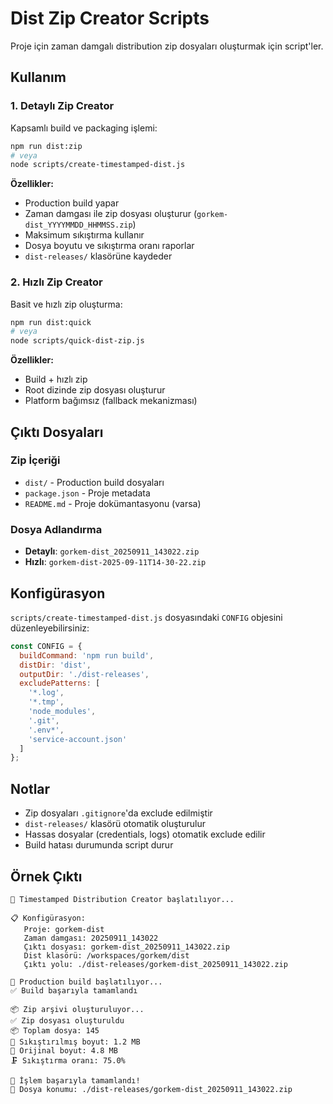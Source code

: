 # Dist Zip Creator Scripts

Proje için zaman damgalı distribution zip dosyaları oluşturmak için script'ler.

## Kullanım

### 1. Detaylı Zip Creator
Kapsamlı build ve packaging işlemi:
```bash
npm run dist:zip
# veya
node scripts/create-timestamped-dist.js
```

**Özellikler:**
- Production build yapar
- Zaman damgası ile zip dosyası oluşturur (`gorkem-dist_YYYYMMDD_HHMMSS.zip`)
- Maksimum sıkıştırma kullanır
- Dosya boyutu ve sıkıştırma oranı raporlar
- `dist-releases/` klasörüne kaydeder

### 2. Hızlı Zip Creator
Basit ve hızlı zip oluşturma:
```bash
npm run dist:quick
# veya
node scripts/quick-dist-zip.js
```

**Özellikler:**
- Build + hızlı zip
- Root dizinde zip dosyası oluşturur
- Platform bağımsız (fallback mekanizması)

## Çıktı Dosyaları

### Zip İçeriği
- `dist/` - Production build dosyaları
- `package.json` - Proje metadata
- `README.md` - Proje dokümantasyonu (varsa)

### Dosya Adlandırma
- **Detaylı**: `gorkem-dist_20250911_143022.zip`
- **Hızlı**: `gorkem-dist-2025-09-11T14-30-22.zip`

## Konfigürasyon

`scripts/create-timestamped-dist.js` dosyasındaki `CONFIG` objesini düzenleyebilirsiniz:

```javascript
const CONFIG = {
  buildCommand: 'npm run build',
  distDir: 'dist',
  outputDir: './dist-releases',
  excludePatterns: [
    '*.log',
    '*.tmp',
    'node_modules',
    '.git',
    '.env*',
    'service-account.json'
  ]
};
```

## Notlar

- Zip dosyaları `.gitignore`'da exclude edilmiştir
- `dist-releases/` klasörü otomatik oluşturulur
- Hassas dosyalar (credentials, logs) otomatik exclude edilir
- Build hatası durumunda script durur

## Örnek Çıktı

```
🚀 Timestamped Distribution Creator başlatılıyor...

📋 Konfigürasyon:
   Proje: gorkem-dist
   Zaman damgası: 20250911_143022
   Çıktı dosyası: gorkem-dist_20250911_143022.zip
   Dist klasörü: /workspaces/gorkem/dist
   Çıktı yolu: ./dist-releases/gorkem-dist_20250911_143022.zip

🔨 Production build başlatılıyor...
✅ Build başarıyla tamamlandı

📦 Zip arşivi oluşturuluyor...
✅ Zip dosyası oluşturuldu
📦 Toplam dosya: 145
📏 Sıkıştırılmış boyut: 1.2 MB
📁 Orijinal boyut: 4.8 MB
🗜️ Sıkıştırma oranı: 75.0%

🎉 İşlem başarıyla tamamlandı!
📍 Dosya konumu: ./dist-releases/gorkem-dist_20250911_143022.zip
```
